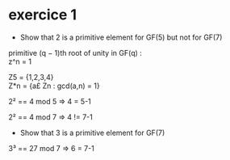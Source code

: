 # exercice 1
* Show that 2 is a primitive element for GF(5)
but not for GF(7)

primitive (q − 1)th root of unity in GF(q) :<br>
z^n = 1


Z5 = {1,2,3,4}<br>
Z*n = {a£ Zn : gcd(a,n) = 1}

2² == 4 mod 5 => 4 = 5-1

2² == 4 mod 7 => 4 != 7-1


* Show that 3 is a primitive element for GF(7)

3³ ==  27 mod 7 => 6 = 7-1
